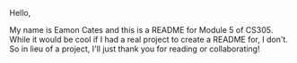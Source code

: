 Hello,

My name is Eamon Cates and this is a README for Module 5 of CS305.
While it would be cool if I had a real project to create a README for, I don't.
So in lieu of a project, I'll just thank you for reading or collaborating!

